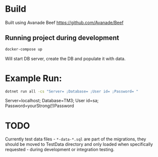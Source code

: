 # Build
Built using Avanade Beef https://github.com/Avanade/Beef

## Running project during development
```bash
docker-compose up
```
Will start DB server, create the DB and populate it with data.

# Example Run:

```bash
dotnet run all -cs "Server= ;Database= ;User id= ;Password= "
```

Server=localhost; Database=TM3; User id=sa; Password=yourStrong(!)Password

# TODO
Currently test data files - `*-data-*.sql` are part of the migrations, they should be moved to TestData directory and only loaded when specifically requested - during development or integration testing.